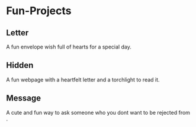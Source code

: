 # Fun-Projects
## Letter 
A fun envelope wish full of hearts for a special day.

## Hidden
A fun webpage with a heartfelt letter and a torchlight to read it.

## Message 
A cute and fun way to ask someone who you dont want to be rejected from .
